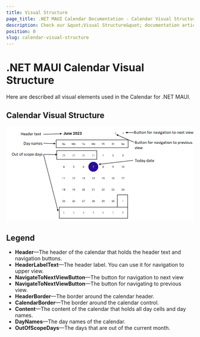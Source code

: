 ```yaml
---
title: Visual Structure
page_title: .NET MAUI Calendar Documentation - Calendar Visual Structure
description: Check our &quot;Visual Structure&quot; documentation article for Telerik Calendar for .NET MAUI control.
position: 0
slug: calendar-visual-structure
---
```


# .NET MAUI Calendar Visual Structure

Here are described all visual elements used in the Calendar for .NET MAUI.

## Calendar Visual Structure

![Calendar Visual Structure](images/Calendar-visual-structure.png "Visual elements of Calendar control")

## Legend

- **Header**&mdash;The header of the calendar that holds the header text and navigation buttons.
- **HeaderLabelText**&mdash;The header label. You can use it for navigation to upper view.
- **NavigateToNextViewButton**&mdash;The button for navigation to next view
- **NavigateToNextViewButton**&mdash;The button for navigating to previous view.
- **HeaderBorder**&mdash;The border around the calendar header.
- **CalendarBorder**&mdash;The border around the calendar control.
- **Content**&mdash;The content of the calendar that holds all day cells and day names.
- **DayNames**&mdash;The day names of the calendar.
- **OutOfScopeDays**&mdash;The days that are out of the current month.
